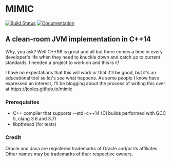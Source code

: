 # MIMIC 
[![Build Status](https://travis-ci.org/Jooles/mimic.svg?branch=master)](https://travis-ci.org/Jooles/mimic)
[![Documentation](https://codedocs.xyz/Jooles/mimic.svg)](https://codedocs.xyz/Jooles/mimic/)

## A clean-room JVM implementation in C++14

Why, you ask? Well C++98 is great and all but there comes a time in every developer's life when they need to knuckle down and catch up to current standards. I needed a project to work on and this is it!

I have no expectations that this will work or that it'll be good, but it's an educational tool so let's see what happens. As some people I know have expressed an interest, I'll be blogging about the process of writing this over at https://jooles.github.io/mimic

### Prerequisites
* C++ compiler that supports --std=c++14 (CI builds performed with GCC 5, clang 3.6 and 3.7)
* libpthread (for tests)

### Credit
Oracle and Java are registered trademarks of Oracle and/or its affiliates. Other names may be trademarks of their respective owners.
